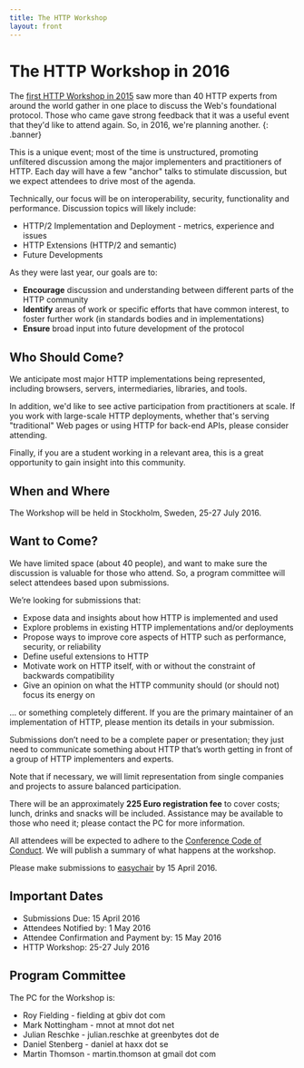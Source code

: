 ```yaml
---
title: The HTTP Workshop
layout: front
---
```


# The HTTP Workshop in 2016

The [first HTTP Workshop in 2015](https://github.com/HTTPWorkshop/workshop2015/wiki/2015-Report) saw more than 40 HTTP experts from around the world gather in one place to discuss the Web's foundational protocol. Those who came gave strong feedback that it was a useful event that they'd like to attend again. So, in 2016, we're planning another.
{: .banner}

This is a unique event; most of the time is unstructured, promoting unfiltered discussion among the major implementers and practitioners of HTTP. Each day will have a few "anchor" talks to stimulate discussion, but we expect attendees to drive most of the agenda. 

Technically, our focus will be on interoperability, security, functionality and performance. Discussion topics will likely include:

- HTTP/2 Implementation and Deployment - metrics, experience and issues
- HTTP Extensions (HTTP/2 and semantic)
- Future Developments

As they were last year, our goals are to:

* **Encourage** discussion and understanding between different parts of the HTTP community
* **Identify** areas of work or specific efforts that have common interest, to foster further work (in standards bodies and in implementations)
* **Ensure** broad input into future development of the protocol


## Who Should Come?

We anticipate most major HTTP implementations being represented, including browsers, servers, intermediaries, libraries, and tools.

In addition, we'd like to see active participation from practitioners at scale. If you work with large-scale HTTP deployments, whether that's serving "traditional" Web pages or using HTTP for back-end APIs, please consider attending.

Finally, if you are a student working in a relevant area, this is a great opportunity to gain insight into this community.


## When and Where

The Workshop will be held in Stockholm, Sweden, 25-27 July 2016.


## Want to Come?

We have limited space (about 40 people), and want to make sure the discussion is valuable for those who attend. So, a program committee will select attendees based upon submissions.

We’re looking for submissions that:

* Expose data and insights about how HTTP is implemented and used
* Explore problems in existing HTTP implementations and/or deployments
* Propose ways to improve core aspects of HTTP such as performance, security, or reliability
* Define useful extensions to HTTP
* Motivate work on HTTP itself, with or without the constraint of backwards compatibility
* Give an opinion on what the HTTP community should (or should not) focus its energy on

… or something completely different. If you are the primary maintainer of an implementation of HTTP, please mention its details in your submission.

Submissions don’t need to be a complete paper or presentation; they just need to communicate something about HTTP that’s worth getting in front of a group of HTTP implementers and experts.

Note that if necessary, we will limit representation from single companies and projects to assure balanced participation.

There will be an approximately **225 Euro registration fee** to cover costs; lunch, drinks and snacks will be included. Assistance may be available to those who need it; please contact the PC for more information.

All attendees will be expected to adhere to the [Conference Code of Conduct](http://confcodeofconduct.com/). We will publish a summary of what happens at the workshop.

Please make submissions to [easychair](https://easychair.org/conferences/?conf=httpws2016) by 15 April 2016.


## Important Dates

* Submissions Due: 15 April 2016
* Attendees Notified by: 1 May 2016
* Attendee Confirmation and Payment by: 15 May 2016
* HTTP Workshop: 25-27 July 2016


## Program Committee 

The PC for the Workshop is:

* Roy Fielding - fielding at gbiv dot com
* Mark Nottingham - mnot at mnot dot net
* Julian Reschke - julian.reschke at greenbytes dot de
* Daniel Stenberg - daniel at haxx dot se
* Martin Thomson - martin.thomson at gmail dot com
